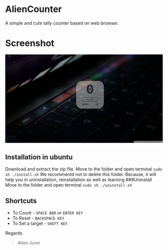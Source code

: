 # AlienCounter
A simple and cute tally counter based on web browser. 

# Screenshot
![Alt text](/images/screenshot.png?raw=true)

## Installation in ubuntu
Download and extract the zip file. Move to the folder and open terminal 
```sudo sh ./install.sh```
We recommentd not to delete this folder. Because, it will help you in uninstallation, reinstallation as well as learning
###Uninstall
Move to the folder and open terminal ```sudo sh ./uninstall.sh```

## Shortcuts
 - To Count - ```SPACE BAR``` or ```ENTER KEY```
 - To Reset - ```BACKSPACE KEY```
 - To Set a target - ```SHIFT KEY```

Regards
> Alien Juror
